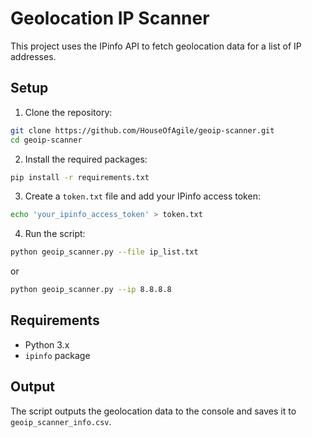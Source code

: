 
# Geolocation IP Scanner

This project uses the IPinfo API to fetch geolocation data for a list of IP addresses.

## Setup

1. Clone the repository:

```sh
git clone https://github.com/HouseOfAgile/geoip-scanner.git
cd geoip-scanner
```

2. Install the required packages:

```sh
pip install -r requirements.txt
```

3. Create a `token.txt` file and add your IPinfo access token:

```sh
echo 'your_ipinfo_access_token' > token.txt
```

4. Run the script:

```sh
python geoip_scanner.py --file ip_list.txt
```
or

```sh
python geoip_scanner.py --ip 8.8.8.8
```

## Requirements

- Python 3.x
- `ipinfo` package

## Output

The script outputs the geolocation data to the console and saves it to `geoip_scanner_info.csv`.
